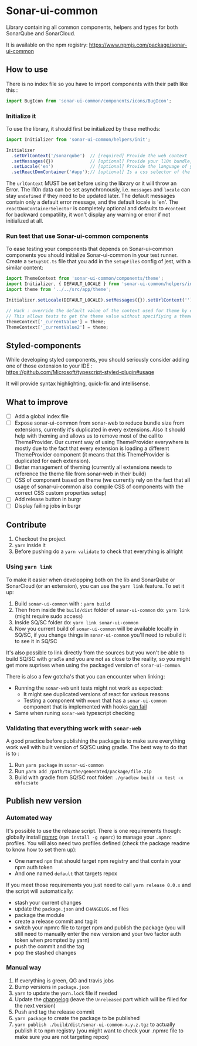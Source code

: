 # Sonar-ui-common

Library containing all common components, helpers and types for both SonarQube and SonarCloud.

It is available on the npm registry: https://www.npmjs.com/package/sonar-ui-common

## How to use

There is no index file so you have to import components with their path like this :

```ts
import BugIcon from 'sonar-ui-common/components/icons/BugIcon';
```

### Initialize it

To use the library, it should first be initialized by these methods:

```ts
import Initializer from 'sonar-ui-common/helpers/init';

Initializer
  .setUrlContext('/sonarqube')  // [required] Provide the web context
  .setMessages({})              // [optional] Provide your l10n bundle, retrieved anyway you want (from ws call, localstorage, json file...)
  .setLocale('en')              // [optional] Provide the language of your l10n bundle
  .setReactDomContainer('#app');// [optional] Is a css selector of the DOM node where the React app is attached. Defaults to '#content'.
```

The `urlContext` MUST be set before using the library or it will throw an Error.
The l10n data can be set asynchronously, i.e. `messages` and `locale` can stay `undefined` if they need to be updated later.
The default messages contain only a default error message, and the default locale is 'en'.
The `reactDomContainerSelector` is completely optional and defaults to `#content` for backward compatility, it won't display any warning or error if not initialized at all.

### Run test that use Sonar-ui-common components

To ease testing your components that depends on Sonar-ui-common components you should initialize Sonar-ui-common
in your test runner. Create a `SetupSUC.ts` file that you add in the `setupFiles` config of jest, with a similar content:

```ts
import ThemeContext from 'sonar-ui-common/components/theme';
import Initializer, { DEFAULT_LOCALE } from 'sonar-ui-common/helpers/init';
import theme from '../../src/app/theme';

Initializer.setLocale(DEFAULT_LOCALE).setMessages({}).setUrlContext('');

// Hack : override the default value of the context used for theme by emotion
// This allows tests to get the theme value without specifiying a theme provider
ThemeContext['_currentValue'] = theme;
ThemeContext['_currentValue2'] = theme;
```

## Styled-components

While developing styled components, you should seriously consider adding one of those extension to your IDE : https://github.com/Microsoft/typescript-styled-plugin#usage

It will provide syntax highlighting, quick-fix and intellisense.

## What to improve

- [ ] Add a global index file
- [ ] Expose sonar-ui-common from sonar-web to reduce bundle size from extensions, currently it's duplicated in every extensions. Also it should help with theming and allows us to remove most of the call to ThemeProvider. Our current way of using ThemeProvider everywhere is mostly due to the fact that every extension is loading a different ThemeProvider component (it means that this ThemeProvider is duplicated for each extension).
- [ ] Better management of theming (currently all extensions needs to reference the theme file from sonar-web in their build)
- [ ] CSS of component based on theme (we currently rely on the fact that all usage of sonar-ui-common also compile CSS of components with the correct CSS custom properties setup)
- [ ] Add release button in burgr
- [ ] Display failing jobs in burgr

## Contribute

1. Checkout the project
2. `yarn` inside it
3. Before pushing do a `yarn validate` to check that everything is allright

### Using `yarn link`
To make it easier when developping both on the lib and SonarQube or SonarCloud (or an extension), you can use the `yarn link` feature.
To set it up:

  1. Build `sonar-ui-common` with : `yarn build`
  2. Then from inside the `build/dist` folder of `sonar-ui-common` do: `yarn link` (might require sudo access)
  3. Inside SQ/SC folder do: `yarn link sonar-ui-common`
  4. Now you current build of `sonar-ui-common` will be available locally in SQ/SC, if you change things in `sonar-ui-common` you'll need to rebuild it to see it in SQ/SC

It's also possible to link directly from the sources but you won't be able to build SQ/SC with `gradle` and you are not as close to the reality, so you might get more suprises when using the packaged version of `sonar-ui-common`.

There is also a few gotcha's that you can encounter when linking: 
* Running the `sonar-web` unit tests might not work as expected:
  * It might see duplicated versions of react for various reasons
  * Testing a component with `mount` that has a `sonar-ui-common` component that is implemented with hooks [can fail](https://reactjs.org/warnings/invalid-hook-call-warning.html#duplicate-react)
* Same when runing `sonar-web` typescript checking

### Validating that everything work with `sonar-web`
A good practice before publishing the package is to make sure everything work well with built version of SQ/SC using gradle. The best way to do that is to : 

1. Run `yarn package` in `sonar-ui-common`
2. Run `yarn add /path/to/the/generated/package/file.zip`
3. Build with gradle from SQ/SC root folder: `./gradlew build -x test -x obfucsate`

## Publish new version

### Automated way

It's possible to use the release script. There is one requirements though: globally install [npmrc](https://www.npmjs.com/package/npmrc) (`npm install -g npmrc`) to manage your `.npmrc` profiles. You will also need two profiles defined (check the package readme to know how to set them up): 
* One named `npm` that should target npm registry and that contain your npm auth token
* And one named `default` that targets repox

If you meet those requirements you just need to call `yarn release 0.0.x` and the script will automatically:
* stash your current changes
* update the `package.json` and `CHANGELOG.md` files
* package the module
* create a release commit and tag it
* switch your npmrc file to target npm and publish the package (you will still need to manually enter the new version and your two factor auth token when prompted by yarn)
* push the commit and the tag
* pop the stashed changes


### Manual way

1. If everything is green, QG and travis jobs
2. Bump versions in `package.json`
3. `yarn` to update the `yarn.lock` file if needed
4. Update the [changelog](./CHANGELOG.md) (leave the `Unreleased` part which will be filled for the next version)
5. Push and tag the release commit
6. `yarn package` to create the package to be published
7. `yarn publish ./build/dist/sonar-ui-common-x.y.z.tgz` to actually publish it to npm registry (you might want to check your .npmrc file to make sure you are not targeting repox)
